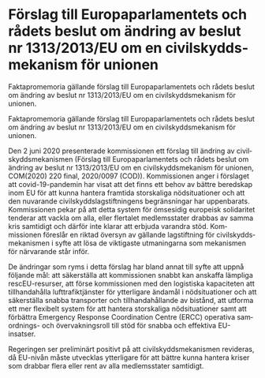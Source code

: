 # Förslag till Europa­parla­mentets och rådets beslut om ändring av beslut nr 1313/2013/EU om en civil­skydds­meka­nism för unionen

Fakta­promemoria gällande förslag till Europa­parla­mentets och rådets beslut om ändring av beslut nr 1313/2013/EU om en civil­skydds­meka­nism för unionen.

Fakta­promemoria gällande förslag till Europa­parla­mentets och rådets beslut om ändring av beslut nr 1313/2013/EU om en civil­skydds­meka­nism för unionen.

Den 2 juni 2020 presen­te­rade kom­mis­sionen ett förslag till änd­ring av civil­skydds­meka­nismen (Förslag till Europa­parla­mentets och rådets beslut om änd­ring av beslut nr 1313/2013/EU om en civil­skydds­meka­nism för unionen, COM(2020) 220 final, 2020/0097 (COD)). Kom­mis­sionen anger i för­slaget att covid-19-pande­min har visat att det finns ett behov av bättre bered­skap inom EU för att kunna han­tera fram­tida stor­skaliga nöd­situa­tioner och att den nuva­rande civil­skydds­lag­stift­ningens begräns­ningar har uppen­barats. Kom­missionen pekar på att detta system för ömse­sidig euro­peisk soli­daritet tenderar att vackla om alla, eller flertalet medlems­stater drabbas av samma kris sam­tidigt och därför inte klarar att erbjuda varandra stöd. Kom­missionen föreslår en riktad översyn av gäl­lande lag­stift­ning för civil­skydds­meka­nismen i syfte att lösa de viktigaste utma­ningarna som meka­nismen för närva­rande står inför.

De änd­ringar som ryms i detta för­slag har bland annat till syfte att uppnå följande mål: att säker­ställa att kom­missionen snabbt kan anskaffa lämpliga rescEU-resurser, att förse kom­missionen med den logis­tiska kapa­citeten att tillhanda­hålla luft­trafik­tjänster för ytter­ligare ända­mål i nöd­situa­tioner och att säker­ställa snabba trans­porter och till­handa­hållande av bistånd, att utforma ett mer flexi­belt system för att han­tera stor­skaliga nöd­situa­tioner samt att för­bättra Emergency Response Coordina­tion Centre (ERCC) operativa sam­ordnings- och över­vaknings­roll till stöd för snabba och effektiva EU-insatser.

Regeringen ser preli­minärt positivt på att civil­skydds­mekan­ismen revideras, då EU-nivån måste utvecklas ytter­ligare för att bättre kunna han­tera kriser som drabbar flera eller rent av alla medlems­stater samtidigt.
